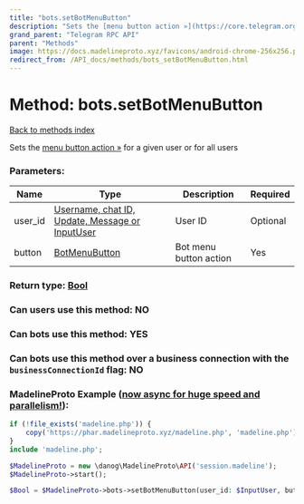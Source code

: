 ```yaml
---
title: "bots.setBotMenuButton"
description: "Sets the [menu button action »](https://core.telegram.org/api/bots/menu) for a given user or for all users"
grand_parent: "Telegram RPC API"
parent: "Methods"
image: https://docs.madelineproto.xyz/favicons/android-chrome-256x256.png
redirect_from: /API_docs/methods/bots_setBotMenuButton.html
---
```

# Method: bots.setBotMenuButton
[Back to methods index](index.html)



Sets the [menu button action »](https://core.telegram.org/api/bots/menu) for a given user or for all users

### Parameters:

| Name     |    Type       | Description | Required |
|----------|---------------|-------------|----------|
|user\_id|[Username, chat ID, Update, Message or InputUser](/API_docs/types/InputUser.html) | User ID | Optional|
|button|[BotMenuButton](/API_docs/types/BotMenuButton.html) | Bot menu button action | Yes|


### Return type: [Bool](/API_docs/types/Bool.html)

### Can users use this method: **NO**


### Can bots use this method: **YES**


### Can bots use this method over a business connection with the `businessConnectionId` flag: **NO**


### MadelineProto Example ([now async for huge speed and parallelism!](https://docs.madelineproto.xyz/docs/ASYNC.html)):


```php
if (!file_exists('madeline.php')) {
    copy('https://phar.madelineproto.xyz/madeline.php', 'madeline.php');
}
include 'madeline.php';

$MadelineProto = new \danog\MadelineProto\API('session.madeline');
$MadelineProto->start();

$Bool = $MadelineProto->bots->setBotMenuButton(user_id: $InputUser, button: $BotMenuButton, );
```

